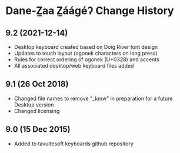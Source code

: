 Dane-Z̲aa Z̲áágéʔ Change History
============================

9.2 (2021-12-14)
----------------
* Desktop keyboard created based on Doig River font design
* Updates to touch layout (ogonek characters on long press)
* Rules for correct ordering of ogonek (U+0328) and accents
* All associated desktop/web keyboard files added

9.1 (26 Oct 2018)
-----------------
* Changed file names to remove "_kmw" in preparation for a future Desktop version
* Changed licensing

9.0 (15 Dec 2015)
-----------------

* Added to tavultesoft keyboards github repository
